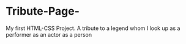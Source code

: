 # Tribute-Page-
My first HTML-CSS Project. A tribute to a legend whom I look up as a performer as an actor as a person
